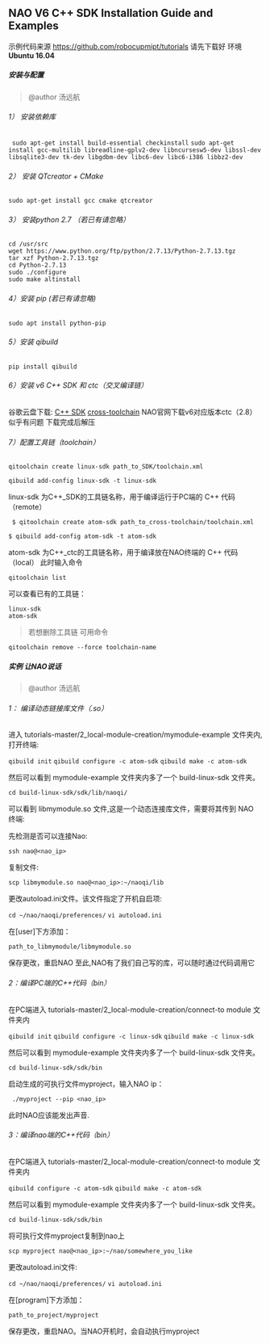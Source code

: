 ## NAO V6 C++ SDK Installation Guide and Examples



示例代码来源 https://github.com/robocupmipt/tutorials 请先下载好
环境 **Ubuntu 16.04**

##### 安装与配置
> @author 汤远航
###### 1） 安装依赖库
` sudo apt-get install build-essential checkinstall`
` sudo apt-get install gcc-multilib libreadline-gplv2-dev libncursesw5-dev libssl-dev libsqlite3-dev tk-dev libgdbm-dev libc6-dev libc6-i386 libbz2-dev `

###### 2） 安装 QTcreator + CMake
`sudo apt-get install gcc cmake qtcreator`

###### 3） 安装python 2.7 （若已有请忽略）
```
cd /usr/src 
wget https://www.python.org/ftp/python/2.7.13/Python-2.7.13.tgz 
tar xzf Python-2.7.13.tgz 
cd Python-2.7.13 
sudo ./configure 
sudo make altinstall 
```

###### 4）安装 pip (若已有请忽略)
`sudo apt install python-pip`

###### 5）安装 qibuild
`pip install qibuild`

###### 6）安装 v6 C++ SDK 和 ctc（交叉编译链）
谷歌云盘下载:
[C++ SDK](https://drive.google.com/open?id=1vSsmdZ-FWL_bBMNC06_iaHsDi77jvbwS)
[cross-toolchain](https://drive.google.com/open?id=162PeZSlJ2_Skj8nzoH5qBYcyolB-7E3t)
NAO官网下载v6对应版本ctc（2.8）似乎有问题
下载完成后解压

###### 7）配置工具链（toolchain）

`qitoolchain create linux-sdk path_to_SDK/toolchain.xml`

`qibuild add-config linux-sdk -t linux-sdk`

linux-sdk 为C++_SDK的工具链名称，用于编译运行于PC端的 C++ 代码（remote）

` $ qitoolchain create atom-sdk path_to_cross-toolchain/toolchain.xml`

 `$ qibuild add-config atom-sdk -t atom-sdk`
 
atom-sdk 为C++_ctc的工具链名称，用于编译放在NAO终端的 C++ 代码（local）
此时输入命令

`qitoolchain list`

可以查看已有的工具链：
``` 
linux-sdk
atom-sdk
```

> 若想删除工具链 可用命令

`qitoolchain remove --force toolchain-name`

##### 实例 让NAO说话
> @author 汤远航
###### 1： 编译动态链接库文件（.so）
进入 tutorials-master/2_local-module-creation/mymodule-example 文件夹内,打开终端:

`qibuild init` 
`qibuild configure -c atom-sdk` 
`qibuild make -c atom-sdk` 

然后可以看到 mymodule-example 文件夹内多了一个 build-linux-sdk 文件夹。

`cd build-linux-sdk/sdk/lib/naoqi/ `

可以看到 libmymodule.so 文件,这是一个动态连接库文件，需要将其传到 NAO 终端:

先检测是否可以连接Nao:

`ssh nao@<nao_ip>`

复制文件:

`scp libmymodule.so nao@<nao_ip>:~/naoqi/lib`

更改autoload.ini文件。该文件指定了开机自启项:

`cd ~/nao/naoqi/preferences/` 
`vi autoload.ini` 

在[user]下方添加：

`path_to_libmymodule/libmymodule.so`

保存更改，重启NAO
至此,NAO有了我们自己写的库，可以随时通过代码调用它

###### 2：编译PC端的C++代码（bin）
在PC端进入 tutorials-master/2_local-module-creation/connect-to module 文件夹内

`qibuild init` 
`qibuild configure -c linux-sdk` 
`qibuild make -c linux-sdk` 

然后可以看到 mymodule-example 文件夹内多了一个 build-linux-sdk 文件夹。

`cd build-linux-sdk/sdk/bin`

启动生成的可执行文件myproject，输入NAO ip：

` ./myproject --pip <nao_ip>`

此时NAO应该能发出声音.

######  3：编译nao端的C++代码（bin）

在PC端进入 tutorials-master/2_local-module-creation/connect-to module 文件夹内

`qibuild configure -c atom-sdk`
`qibuild make -c atom-sdk`

然后可以看到 mymodule-example 文件夹内多了一个 build-linux-sdk 文件夹。

`cd build-linux-sdk/sdk/bin`

将可执行文件myproject复制到nao上

`scp myproject nao@<nao_ip>:~/nao/somewhere_you_like`

更改autoload.ini文件:

`cd ~/nao/naoqi/preferences/`
`vi autoload.ini`

在[program]下方添加：

`path_to_project/myproject`

保存更改，重启NAO。当NAO开机时，会自动执行myproject


